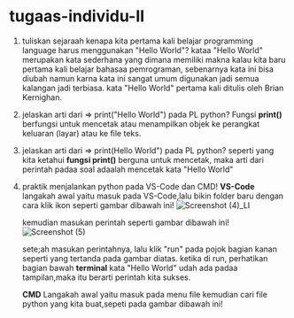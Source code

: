 # tugaas-individu-II

1. tuliskan sejaraah kenapa kita pertama kali belajar programming language harus menggunakan "Hello World"?
    kataa "Hello World" merupakan kata sederhana yang dimana memiliki makna kalau kita baru pertama kali belajar bahasaa pemrograman, sebenarnya kata ini bisa diubah namun karna kata ini sangat umum digunakan jadi semua kalangan jadi terbiasa. kata "Hello World" pertama kali ditulis oleh Brian Kernighan.
2. jelaskan arti dari => print("Hello World") pada PL python?
    Fungsi **print()** berfungsi untuk mencetak atau menampilkan objek ke perangkat keluaran (layar) atau ke file teks.
3. jelaskan arti dari => print(Hello World") pada PL python?
    seperti yang kita ketahui **fungsi print()** berguna untuk mencetak, maka arti dari perintah padaa soal adaalah mencetak kata "Hello World"
4. praktik menjalankan python pada VS-Code dan CMD!
    **VS-Code**
    langakah awal yaitu masuk pada VS-Code,lalu bikin folder baru dengan cara klik ikon seperti gambar dibawah ini!
    ![Screenshot (4)_LI](https://user-images.githubusercontent.com/93015185/138885881-268505f9-bc5a-4d29-bc7a-6f8bf4dfdec3.jpg)
    
    kemudian masukan perintah seperti gambar dibawah ini!
    ![Screenshot (5)](https://user-images.githubusercontent.com/93015185/138887168-0a4a56a0-0c37-4a21-b8a2-c598e5f828e1.png)
    
    sete;ah masukan perintahnya, lalu klik "run" pada pojok bagian kanan seperti yang tertanda pada gambar diatas.
    ketika di run, perhatikan bagian bawah **terminal** kata "Hello World" udah ada padaa tampilan,maka itu berarti perintah kita sukses.
    
    **CMD**
    Langakah awal yaitu masuk pada menu file kemudian cari file python yang kita buat,sepeti pada gambar dibawah ini!
    



  
